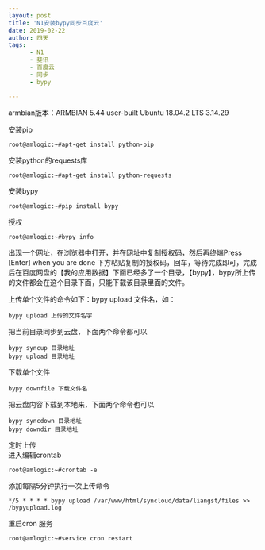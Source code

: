 ```yaml
---
layout: post
title: 'N1安装bypy同步百度云'
date: 2019-02-22
author: 四天
tags:
      - N1
      - 斐讯
      - 百度云
      - 同步
      - bypy

---
```

armbian版本：ARMBIAN 5.44 user-built Ubuntu 18.04.2 LTS 3.14.29  
  
安装pip  
<pre><code class="language-css">root@amlogic:~#apt-get install python-pip</code></pre>

安装python的requests库  
<pre><code class="language-css">root@amlogic:~#apt-get install python-requests</code></pre>

安装bypy  
<pre><code class="language-css">root@amlogic:~#pip install bypy</code></pre>

授权  
<pre><code class="language-css">root@amlogic:~#bypy info </code></pre> 
出现一个网址，在浏览器中打开，并在网址中复制授权码，然后再终端Press [Enter] when you are done
下方粘贴复制的授权码，回车，等待完成即可，完成后在百度网盘的【我的应用数据】下面已经多了一个目录，【bypy】，bypy所上传的文件都会在这个目录下面，只能下载该目录里面的文件。

上传单个文件的命令如下：bypy upload 文件名，如：  
<pre><code class="language-css">bypy upload 上传的文件名字</code></pre>

把当前目录同步到云盘，下面两个命令都可以  
<pre><code class="language-css">bypy syncup 目录地址  
bypy upload 目录地址</code></pre>

下载单个文件  
<pre><code class="language-css">bypy downfile 下载文件名</code></pre>

把云盘内容下载到本地来，下面两个命令也可以  
<pre><code class="language-css">bypy syncdown 目录地址  
bypy downdir 目录地址</code></pre>

定时上传  
进入编辑crontab  
<pre><code class="language-css">root@amlogic:~#crontab -e</code></pre>

添加每隔5分钟执行一次上传命令  
<pre><code class="language-css">*/5 * * * * bypy upload /var/www/html/syncloud/data/liangst/files >> /bypyupload.log</code></pre>

重启cron 服务  
<pre><code class="language-css">root@amlogic:~#service cron restart</code></pre>
